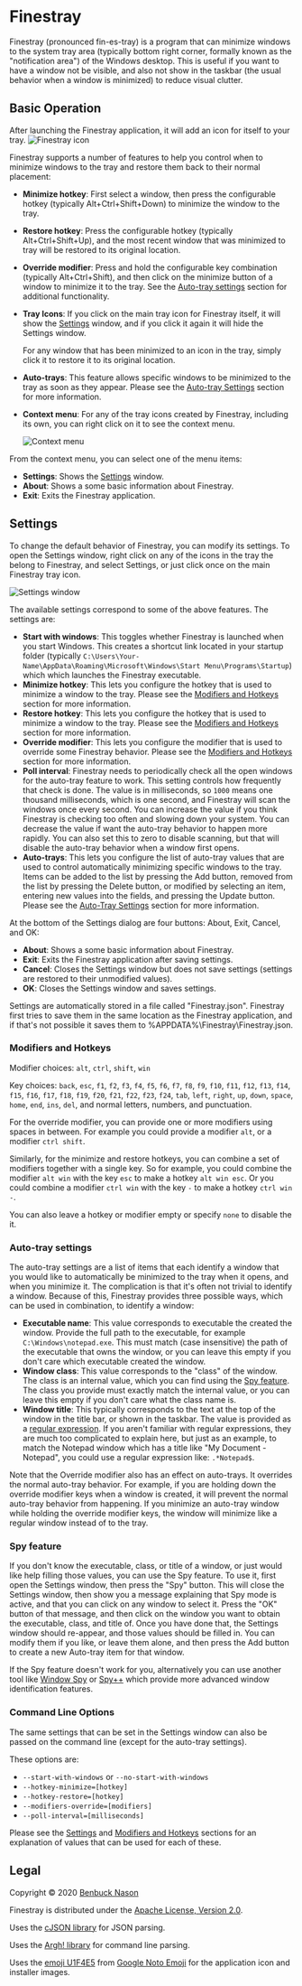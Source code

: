 # Finestray

Finestray (pronounced fin-es-tray) is a program that can minimize windows to the system tray area (typically bottom
right corner, formally known as the "notification area") of the Windows desktop. This is useful if you want to have a
window not be visible, and also not show in the taskbar (the usual behavior when a window is minimized) to reduce visual
clutter.

## Basic Operation

After launching the Finestray application, it will add an icon for itself to your tray.
![Finestray icon](src/images/icon.png "Finestray icon")

Finestray supports a number of features to help you control when to minimize windows to the tray and restore them back
to their normal placement:

- **Minimize hotkey**:
    First select a window, then press the configurable hotkey (typically Alt+Ctrl+Shift+Down) to minimize the window to
    the tray.
- **Restore hotkey**:
    Press the configurable hotkey (typically Alt+Ctrl+Shift+Up), and the most recent window that was minimized to tray
    will be restored to its original location.
- **Override modifier**:
    Press and hold the configurable key combination (typically Alt+Ctrl+Shift), and then click on the minimize button
    of a window to minimize it to the tray. See the [Auto-tray settings](#auto-tray-settings) section for additional
    functionality.
- **Tray Icons**:
    If you click on the main tray icon for Finestray itself, it will show the [Settings](#settings) window, and
    if you click it again it will hide the Settings window.

    For any window that has been minimized to an icon in the tray, simply click it to restore it to its original
    location.
- **Auto-trays**:
    This feature allows specific windows to be minimized to the tray as soon as they appear. Please see the [Auto-tray
    Settings](#auto-tray-settings) section for more information.
- **Context menu**:
    For any of the tray icons created by Finestray, including its own, you can right click on it to see the context
    menu.

    ![Context menu](src/images/context-menu.png "Context menu")

From the context menu, you can select one of the menu items:

- **Settings**:
    Shows the [Settings](#settings) window.
- **About**:
    Shows a some basic information about Finestray.
- **Exit**:
    Exits the Finestray application.

## Settings

To change the default behavior of Finestray, you can modify its settings. To open the Settings window, right click on
any of the icons in the tray the belong to Finestray, and select Settings, or just click once on the main Finestray tray
icon.

![Settings window](src/images/settings-window.png "Settings window")

The available settings correspond to some of the above features. The settings are:

- **Start with windows**:
    This toggles whether Finestray is launched when you start Windows. This creates a shortcut link located in your
    startup folder (typically `C:\Users\Your-Name\AppData\Roaming\Microsoft\Windows\Start Menu\Programs\Startup`) which
    which launches the Finestray executable.
- **Minimize hotkey**:
    This lets you configure the hotkey that is used to minimize a window to the tray. Please see the
    [Modifiers and Hotkeys](#modifiers-and-hotkeys) section for more information.
- **Restore hotkey**:
    This lets you configure the hotkey that is used to minimize a window to the tray. Please see the
    [Modifiers and Hotkeys](#modifiers-and-hotkeys) section for more information.
- **Override modifier**:
    This lets you configure the modifier that is used to override some Finestray behavior. Please see the
    [Modifiers and Hotkeys](#modifiers-and-hotkeys) section for more information.
- **Poll interval**:
    Finestray needs to periodically check all the open windows for the auto-tray feature to work. This setting controls
    how frequently that check is done. The value is in milliseconds, so `1000` means one thousand milliseconds, which is
    one second, and Finestray will scan the windows once every second. You can increase the value if you think Finestray
    is checking too often and slowing down your system. You can decrease the value if want the auto-tray behavior to
    happen more rapidly. You can also set this to zero to disable scanning, but that will disable the auto-tray behavior
    when a window first opens.
- **Auto-trays**:
    This lets you configure the list of auto-tray values that are used to control automatically minimizing specific
    windows to the tray. Items can be added to the list by pressing the Add button, removed from the list by pressing
    the Delete button, or modified by selecting an item, entering new values into the fields, and pressing the Update
    button. Please see the [Auto-Tray Settings](#auto-tray-settings) section for more information.

At the bottom of the Settings dialog are four buttons: About, Exit, Cancel, and OK:

- **About**:
    Shows a some basic information about Finestray.
- **Exit**:
    Exits the Finestray application after saving settings.
- **Cancel**:
    Closes the Settings window but does not save settings (settings are restored to their unmodified values).
- **OK**:
    Closes the Settings window and saves settings.

Settings are automatically stored in a file called "Finestray.json". Finestray first tries to save them in the same location
as the Finestray application, and if that's not possible it saves them to %APPDATA%\\Finestray\\Finestray.json.

### Modifiers and Hotkeys

Modifier choices: `alt`, `ctrl`, `shift`, `win`

Key choices: `back`, `esc`, `f1`, `f2`, `f3`, `f4`, `f5`, `f6`, `f7`, `f8`, `f9`, `f10`, `f11`, `f12`, `f13`, `f14`,
    `f15`, `f16`, `f17`, `f18`, `f19`, `f20`, `f21`, `f22`, `f23`, `f24`, `tab`, `left`, `right`, `up`, `down`, `space`,
    `home`, `end`, `ins`, `del`, and normal letters, numbers, and punctuation.

For the override modifier, you can provide one or more modifiers using spaces in between. For example you could provide
a modifier `alt`, or a modifier `ctrl shift`.

Similarly, for the minimize and restore hotkeys, you can combine a set of modifiers together with a single key. So for
example, you could combine the modifier `alt win` with the key `esc` to make a hotkey `alt win esc`. Or you could
combine a modifier `ctrl win` with the key `-` to make a hotkey `ctrl win -`.

You can also leave a hotkey or modifier empty or specify `none` to disable the it.

### Auto-tray settings

The auto-tray settings are a list of items that each identify a window that you would like to automatically be minimized
to the tray when it opens, and when you minimize it. The complication is that it's often not trivial to identify a
window. Because of this, Finestray provides three possible ways, which can be used in combination, to identify a window:

- **Executable name**:
    This value corresponds to executable the created the window. Provide the full path to the executable, for example
    `C:\Windows\notepad.exe`. This must match (case insensitive) the path of the executable that owns the window, or you
    can leave this empty if you don't care which executable created the window.
- **Window class**:
    This value corresponds to the "class" of the window. The class is an internal value, which you can find using the
    [Spy feature](#spy-feature). The class you provide must exactly match the internal value, or you can leave this
    empty if you don't care what the class name is.
- **Window title**:
    This typically corresponds to the text at the top of the window in the title bar, or shown in the taskbar. The value
    is provided as a [regular expression](https://en.cppreference.com/w/cpp/regex). If you aren't familiar with regular
    expressions, they are much too complicated to explain here, but just as an example, to match the Notepad window
    which has a title like "My Document - Notepad", you could use a regular expression like: `.*Notepad$`.

Note that the Override modifier also has an effect on auto-trays. It overrides the normal auto-tray behavior. For
example, if you are holding down the override modifier keys when a window is created, it will prevent the normal
auto-tray behavior from happening. If you minimize an auto-tray window while holding the override modifier keys, the
window will minimize like a regular window instead of to the tray.

### Spy feature

If you don't know the executable, class, or title of a window, or just would like help filling those values, you can use
the Spy feature. To use it, first open the Settings window, then press the "Spy" button. This will close the Settings
window, then show you a message explaining that Spy mode is active, and that you can click on any window to select it.
Press the "OK" button of that message, and then click on the window you want to obtain the executable, class, and title
of. Once you have done that, the Settings window should re-appear, and those values should be filled in. You can modify
them if you like, or leave them alone, and then press the Add button to create a new Auto-tray item for that window.

If the Spy feature doesn't work for you, alternatively you can use another tool like
[Window Spy](https://amourspirit.github.io/AutoHotkey-Snippit/WindowSpy.html) or
[Spy++](https://learn.microsoft.com/en-us/visualstudio/debugger/introducing-spy-increment) which provide more advanced
window identification features.

### Command Line Options

The same settings that can be set in the Settings window can also be passed on the command line (except for the
auto-tray settings).

These options are:

- `--start-with-windows` or `--no-start-with-windows`
- `--hotkey-minimize=[hotkey]`
- `--hotkey-restore=[hotkey]`
- `--modifiers-override=[modifiers]`
- `--poll-interval=[milliseconds]`

Please see the [Settings](#settings) and [Modifiers and Hotkeys](#modifiers-and-hotkeys) sections for an explanation of
values that can be used for each of these.

## Legal

Copyright &copy; 2020 [Benbuck Nason](<https://github.com/benbuck>)

Finestray is distributed under the [Apache License, Version 2.0](LICENSE).

Uses the [cJSON library](https://github.com/DaveGamble/cJSON) for JSON parsing.

Uses the [Argh! library](https://github.com/adishavit/argh) for command line parsing.

Uses the [emoji U1F4E5](https://github.com/googlefonts/noto-emoji/blob/v2020-09-16-unicode13_1/svg/emoji_u1f4e5.svg)
from [Google Noto Emoji](https://github.com/googlefonts/noto-emoji) for the application icon and installer images.
